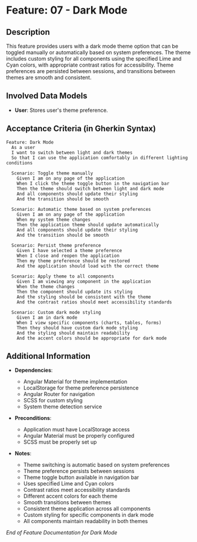 # Feature: **07 - Dark Mode**

## Description

This feature provides users with a dark mode theme option that can be toggled manually or automatically based on system preferences. The theme includes custom styling for all components using the specified Lime and Cyan colors, with appropriate contrast ratios for accessibility. Theme preferences are persisted between sessions, and transitions between themes are smooth and consistent.

## Involved Data Models

- **User**: Stores user's theme preference.

## Acceptance Criteria (in Gherkin Syntax)

```gherkin
Feature: Dark Mode
  As a user
  I want to switch between light and dark themes
  So that I can use the application comfortably in different lighting conditions

  Scenario: Toggle theme manually
    Given I am on any page of the application
    When I click the theme toggle button in the navigation bar
    Then the theme should switch between light and dark mode
    And all components should update their styling
    And the transition should be smooth

  Scenario: Automatic theme based on system preferences
    Given I am on any page of the application
    When my system theme changes
    Then the application theme should update automatically
    And all components should update their styling
    And the transition should be smooth

  Scenario: Persist theme preference
    Given I have selected a theme preference
    When I close and reopen the application
    Then my theme preference should be restored
    And the application should load with the correct theme

  Scenario: Apply theme to all components
    Given I am viewing any component in the application
    When the theme changes
    Then the component should update its styling
    And the styling should be consistent with the theme
    And the contrast ratios should meet accessibility standards

  Scenario: Custom dark mode styling
    Given I am in dark mode
    When I view specific components (charts, tables, forms)
    Then they should have custom dark mode styling
    And the styling should maintain readability
    And the accent colors should be appropriate for dark mode
```

## Additional Information

- **Dependencies**: 
  - Angular Material for theme implementation
  - LocalStorage for theme preference persistence
  - Angular Router for navigation
  - SCSS for custom styling
  - System theme detection service

- **Preconditions**: 
  - Application must have LocalStorage access
  - Angular Material must be properly configured
  - SCSS must be properly set up

- **Notes**: 
  - Theme switching is automatic based on system preferences
  - Theme preference persists between sessions
  - Theme toggle button available in navigation bar
  - Uses specified Lime and Cyan colors
  - Contrast ratios meet accessibility standards
  - Different accent colors for each theme
  - Smooth transitions between themes
  - Consistent theme application across all components
  - Custom styling for specific components in dark mode
  - All components maintain readability in both themes

_End of Feature Documentation for Dark Mode_ 